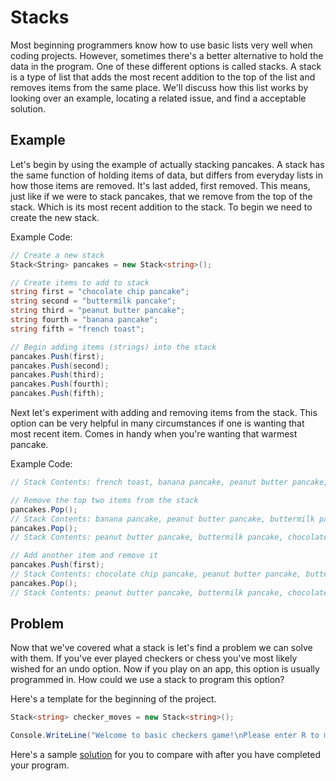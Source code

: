 # Stacks

Most beginning programmers know how to use basic lists very well when coding projects. However, 
sometimes there's a better alternative to hold the data in the program. One of these different
options is called stacks. A stack is a type of list that adds the most recent addition to the top
of the list and removes items from the same place. We'll discuss how this list works by looking
over an example, locating a related issue, and find a acceptable solution.

## Example

Let's begin by using the example of actually stacking pancakes. A stack has the same 
function of holding items of data, but differs from everyday lists in how those items 
are removed. It's last added, first removed. This means, just like if we were to stack 
pancakes, that we remove from the top of the stack. Which is its most recent addition
to the stack. To begin we need to create the new stack.

Example Code:
```csharp
// Create a new stack
Stack<String> pancakes = new Stack<string>();

// Create items to add to stack
string first = "chocolate chip pancake";
string second = "buttermilk pancake";
string third = "peanut butter pancake";
string fourth = "banana pancake";
string fifth = "french toast";

// Begin adding items (strings) into the stack
pancakes.Push(first);
pancakes.Push(second);
pancakes.Push(third);
pancakes.Push(fourth);
pancakes.Push(fifth);
```
Next let's experiment with adding and removing items from the stack. This option can be very helpful in many circumstances
if one is wanting that most recent item. Comes in handy when you're wanting that warmest pancake.

Example Code:
```csharp
// Stack Contents: french toast, banana pancake, peanut butter pancake, buttermilk pancake, chocolate chip pancake

// Remove the top two items from the stack
pancakes.Pop();
// Stack Contents: banana pancake, peanut butter pancake, buttermilk pancake, chocolate chip pancake
pancakes.Pop();
// Stack Contents: peanut butter pancake, buttermilk pancake, chocolate chip pancake

// Add another item and remove it
pancakes.Push(first);
// Stack Contents: chocolate chip pancake, peanut butter pancake, buttermilk pancake, chocolate chip pancake
pancakes.Pop();
// Stack Contents: peanut butter pancake, buttermilk pancake, chocolate chip pancake
```

## Problem

Now that we've covered what a stack is let's find a problem we can solve with them. If you've 
ever played checkers or chess you've most likely wished for an undo option. Now if you play on
an app, this option is usually programmed in. How could we use a stack to program this option?

Here's a template for the beginning of the project.

```csharp
Stack<string> checker_moves = new Stack<string>();

Console.WriteLine("Welcome to basic checkers game!\nPlease enter R to move right or L to move left.\nEnter U to undo your most recent move.\nEnter Q to quit the game.");
```

Here's a sample [solution](Program.cs) for you to compare with after you have completed your program.
